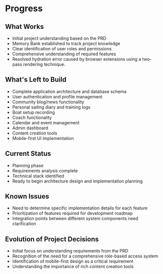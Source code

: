 # Progress

## What Works

- Initial project understanding based on the PRD
- Memory Bank established to track project knowledge
- Clear identification of user roles and permissions
- Comprehensive understanding of required features
- Resolved hydration error caused by browser extensions using a two-pass rendering technique.

## What's Left to Build

- Complete application architecture and database schema
- User authentication and profile management
- Community blog/news functionality
- Personal sailing diary and training logs
- Boat setup recording
- Coach functionality
- Calendar and event management
- Admin dashboard
- Content creation tools
- Mobile-first UI implementation

## Current Status

- Planning phase
- Requirements analysis complete
- Technical stack identified
- Ready to begin architecture design and implementation planning

## Known Issues

- Need to determine specific implementation details for each feature
- Prioritization of features required for development roadmap
- Integration points between different system components need clarification

## Evolution of Project Decisions

- Initial focus on understanding requirements from the PRD
- Recognition of the need for a comprehensive role-based access system
- Identification of mobile-first design as a critical requirement
- Understanding the importance of rich content creation tools
